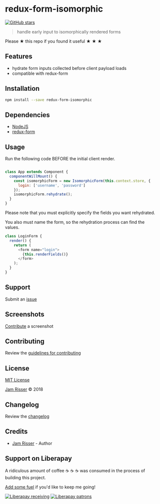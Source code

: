 # redux-form-isomorphic

[![GitHub stars](https://img.shields.io/github/stars/codejamninja/redux-form-isomorphic.svg?style=social&label=Stars)](https://github.com/codejamninja/redux-form-isomorphic)

> handle early input to isomorphically rendered forms

Please ★ this repo if you found it useful ★ ★ ★


## Features

* hydrate form inputs collected before client payload loads
* compatible with redux-form


## Installation

```sh
npm install --save redux-form-isomorphic
```


## Dependencies

* [NodeJS](https://nodejs.org)
* [redux-form](https://redux-form.com)


## Usage

Run the following code BEFORE the initial client render.

```js

class App extends Component {
  componentWillMount() {
    const isomorphicForm = new IsomorphicForm(this.context.store, {
      login: ['username', 'password']
    });
    isomorphicForm.rehydrate();
  }
}
```

Please note that you must explicitly specify the fields you want rehydrated.

You also must name the form, so the rehydration process can find the values.

```js
class LoginForm {
  render() {
    return (
      <form name="login">
        {this.renderFields()}
      </form>
    );
  }
}
```


## Support

Submit an [issue](https://github.com/codejamninja/redux-form-isomorphic/issues/new)


## Screenshots

[Contribute](https://github.com/codejamninja/redux-form-isomorphic/blob/master/CONTRIBUTING.md) a screenshot


## Contributing

Review the [guidelines for contributing](https://github.com/codejamninja/redux-form-isomorphic/blob/master/CONTRIBUTING.md)


## License

[MIT License](https://github.com/codejamninja/redux-form-isomorphic/blob/master/LICENSE)

[Jam Risser](https://codejam.ninja) © 2018


## Changelog

Review the [changelog](https://github.com/codejamninja/redux-form-isomorphic/blob/master/CHANGELOG.md)


## Credits

* [Jam Risser](https://codejam.ninja) - Author


## Support on Liberapay

A ridiculous amount of coffee ☕ ☕ ☕ was consumed in the process of building this project.

[Add some fuel](https://liberapay.com/codejamninja/donate) if you'd like to keep me going!

[![Liberapay receiving](https://img.shields.io/liberapay/receives/codejamninja.svg?style=flat-square)](https://liberapay.com/codejamninja/donate)
[![Liberapay patrons](https://img.shields.io/liberapay/patrons/codejamninja.svg?style=flat-square)](https://liberapay.com/codejamninja/donate)
